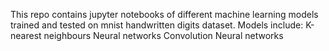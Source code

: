 This repo contains jupyter notebooks of different machine learning models trained and tested on mnist handwritten digits dataset.
Models include:
K-nearest neighbours
Neural networks
Convolution Neural networks 
